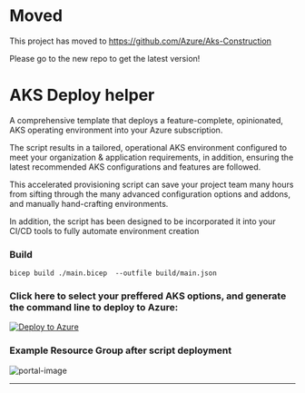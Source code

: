 
# Moved

This project has moved to https://github.com/Azure/Aks-Construction

Please go to the new repo to get the latest version!



# AKS Deploy helper

A comprehensive template that deploys a feature-complete, opinionated, AKS operating environment into your Azure subscription.

The script results in a tailored, operational AKS environment configured to meet your organization & application requirements, in addition, ensuring the latest recommended AKS configurations and features are followed.  

This accelerated provisioning script can save your project team many hours from sifting through the many advanced configuration options and addons, and manually hand-crafting environments. 

In addition, the script has been designed to be incorporated it into your CI/CD tools to fully automate  environment creation

### Build

```
bicep build ./main.bicep  --outfile build/main.json
```

### Click here to select your preffered AKS options, and generate the command line to deploy to Azure:

[![Deploy to Azure](https://aka.ms/deploytoazurebutton)](https://khowling.github.io/aks-deploy-wizard/)



### Example Resource Group after script deployment

![portal-image](portal.png)

***
